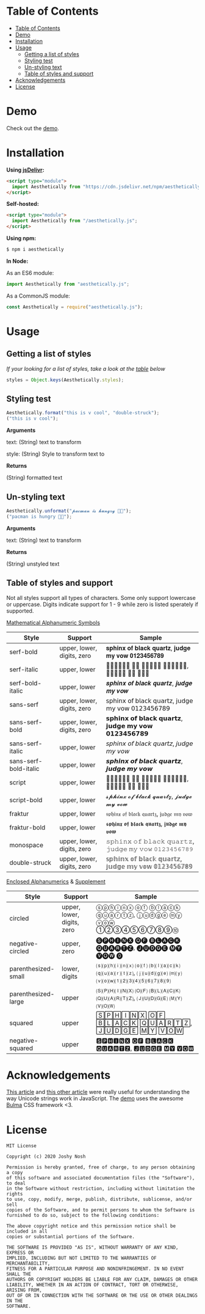 # Table of Contents

- [Table of Contents](#table-of-contents)
- [Demo](#demo)
- [Installation](#installation)
- [Usage](#usage)
  - [Getting a list of styles](#getting-a-list-of-styles)
  - [Styling test](#styling-test)
  - [Un-styling text](#un-styling-text)
  - [Table of styles and support](#table-of-styles-and-support)
- [Acknowledgements](#acknowledgements)
- [License](#license)

# Demo

Check out the [demo](https://aesthetically.glitch.me/).

# Installation

**Using [jsDelivr](https://www.jsdelivr.com/):**

```html
<script type="module">
  import Aesthetically from "https://cdn.jsdelivr.net/npm/aesthetically@0.0/dist/aesthetically.js";
</script>
```

**Self-hosted:**

```html
<script type="module">
  import Aesthetically from "/aesthetically.js";
</script>
```

**Using npm:**

```bash
$ npm i aesthetically
```

**In Node:**

As an ES6 module:

```javascript
import Aesthetically from "aesthetically.js";
```

As a CommonJS module:

```javascript
const Aesthetically = require("aesthetically.js");
```

# Usage

## Getting a list of styles

_If your looking for a list of styles, take a look at the [table](#table-of-styles-and-support) below_

```javascript
styles = Object.keys(Aesthetically.styles);
```

## Styling test

```javascript
Aesthetically.format("this is v cool", "double-struck");
("this is v cool");
```

**Arguments**

text: (String) text to transform

style: (String) Style to transform text to

**Returns**

(String) formatted text

## Un-styling text

```javascript
Aesthetically.unformat("𝓹𝓪𝓬𝓶𝓪𝓷 𝓲𝓼 𝓱𝓾𝓷𝓰𝓻𝔂 👾🍔");
("pacman is hungry 👾🍔");
```

**Arguments**

text: (String) text to transform

**Returns**

(String) unstyled text

## Table of styles and support

Not all styles support all types of characters. Some only support lowercase or uppercase. Digits indicate support for 1 - 9 while zero is listed sperately if supported.

[Mathematical Alphanumeric Symbols]

| Style                 | Support                    | Sample                                          |
| --------------------- | -------------------------- | ----------------------------------------------- |
| serf-bold             | upper, lower, digits, zero | 𝐬𝐩𝐡𝐢𝐧𝐱 𝐨𝐟 𝐛𝐥𝐚𝐜𝐤 𝐪𝐮𝐚𝐫𝐭𝐳, 𝐣𝐮𝐝𝐠𝐞 𝐦𝐲 𝐯𝐨𝐰 𝟎𝟏𝟐𝟑𝟒𝟓𝟔𝟕𝟖𝟗 |
| serf-italic           | upper, lower               | 𝑠𝑝𝑕𝑖𝑛𝑥 𝑜𝑓 𝑏𝑙𝑎𝑐𝑘 𝑞𝑢𝑎𝑟𝑡𝑧, 𝑗𝑢𝑑𝑔𝑒 𝑚𝑦 𝑣𝑜𝑤            |
| serf-bold-italic      | upper, lower               | 𝒔𝒑𝒉𝒊𝒏𝒙 𝒐𝒇 𝒃𝒍𝒂𝒄𝒌 𝒒𝒖𝒂𝒓𝒕𝒛, 𝒋𝒖𝒅𝒈𝒆 𝒎𝒚 𝒗𝒐𝒘            |
| sans-serf             | upper, lower, digits, zero | 𝗌𝗉𝗁𝗂𝗇𝗑 𝗈𝖿 𝖻𝗅𝖺𝖼𝗄 𝗊𝗎𝖺𝗋𝗍𝗓, 𝗃𝗎𝖽𝗀𝖾 𝗆𝗒 𝗏𝗈𝗐 𝟢𝟣𝟤𝟥𝟦𝟧𝟨𝟩𝟪𝟫 |
| sans-serf-bold        | upper, lower, digits, zero | 𝘀𝗽𝗵𝗶𝗻𝘅 𝗼𝗳 𝗯𝗹𝗮𝗰𝗸 𝗾𝘂𝗮𝗿𝘁𝘇, 𝗷𝘂𝗱𝗴𝗲 𝗺𝘆 𝘃𝗼𝘄 𝟬𝟭𝟮𝟯𝟰𝟱𝟲𝟳𝟴𝟵 |
| sans-serf-italic      | upper, lower               | 𝘴𝘱𝘩𝘪𝘯𝘹 𝘰𝘧 𝘣𝘭𝘢𝘤𝘬 𝘲𝘶𝘢𝘳𝘵𝘻, 𝘫𝘶𝘥𝘨𝘦 𝘮𝘺 𝘷𝘰𝘸            |
| sans-serf-bold-italic | upper, lower               | 𝙨𝙥𝙝𝙞𝙣𝙭 𝙤𝙛 𝙗𝙡𝙖𝙘𝙠 𝙦𝙪𝙖𝙧𝙩𝙯, 𝙟𝙪𝙙𝙜𝙚 𝙢𝙮 𝙫𝙤𝙬            |
| script                | upper, lower               | 𝓈𝓅𝒽𝒾𝓃𝓍 𝓄𝒻 𝒷𝓁𝒶𝒸𝓀 𝓆𝓊𝒶𝓇𝓉𝓏, 𝒿𝓊𝒹𝒼𝒺 𝓂𝓎 𝓋𝓄𝓌            |
| script-bold           | upper, lower               | 𝓼𝓹𝓱𝓲𝓷𝔁 𝓸𝓯 𝓫𝓵𝓪𝓬𝓴 𝓺𝓾𝓪𝓻𝓽𝔃, 𝓳𝓾𝓭𝓰𝓮 𝓶𝔂 𝓿𝓸𝔀            |
| fraktur               | upper, lower               | 𝔰𝔭𝔥𝔦𝔫𝔵 𝔬𝔣 𝔟𝔩𝔞𝔠𝔨 𝔮𝔲𝔞𝔯𝔱𝔷, 𝔧𝔲𝔡𝔤𝔢 𝔪𝔶 𝔳𝔬𝔴            |
| fraktur-bold          | upper, lower               | 𝖘𝖕𝖍𝖎𝖓𝖝 𝖔𝖋 𝖇𝖑𝖆𝖈𝖐 𝖖𝖚𝖆𝖗𝖙𝖟, 𝖏𝖚𝖉𝖌𝖊 𝖒𝖞 𝖛𝖔𝖜            |
| monospace             | upper, lower, digits, zero | 𝚜𝚙𝚑𝚒𝚗𝚡 𝚘𝚏 𝚋𝚕𝚊𝚌𝚔 𝚚𝚞𝚊𝚛𝚝𝚣, 𝚓𝚞𝚍𝚐𝚎 𝚖𝚢 𝚟𝚘𝚠 𝟶𝟷𝟸𝟹𝟺𝟻𝟼𝟽𝟾𝟿 |
| double-struck         | upper, lower, digits, zero | 𝕤𝕡𝕙𝕚𝕟𝕩 𝕠𝕗 𝕓𝕝𝕒𝕔𝕜 𝕢𝕦𝕒𝕣𝕥𝕫, 𝕛𝕦𝕕𝕘𝕖 𝕞𝕪 𝕧𝕠𝕨 𝟘𝟙𝟚𝟛𝟜𝟝𝟞𝟟𝟠𝟡 |

[Enclosed Alphanumerics] & [Supplement]

| Style               | Support                    | Sample                                          |
| ------------------- | -------------------------- | ----------------------------------------------- |
| circled             | upper, lower, digits, zero | ⓢⓟⓗⓘⓝⓧ ⓞⓕ ⓑⓛⓐⓒⓚ ⓠⓤⓐⓡⓣⓩ, ⓙⓤⓓⓖⓔ ⓜⓨ ⓥⓞⓦ ①②③④⑤⑥⑦⑧⑨⑩ |
| negative-circled    | upper, zero                | 🅢🅟🅗🅘🅝🅧 🅞🅕 🅑🅛🅐🅒🅚 🅠🅤🅐🅡🅣🅩, 🅙🅤🅓🅖🅔 🅜🅨 🅥🅞🅦 ⓿          |
| parenthesized-small | lower, digits              | ⒮⒫⒣⒤⒩⒳ ⒪⒡ ⒝⒧⒜⒞⒦ ⒬⒰⒜⒭⒯⒵, ⒥⒰⒟⒢⒠ ⒨⒴ ⒱⒪⒲⑴⑵⑶⑷⑸⑹⑺⑻⑼   |
| parenthesized-large | upper                      | 🄢🄟🄗🄘🄝🄧 🄞🄕 🄑🄛🄐🄒🄚 🄠🄤🄐🄡🄣🄩, 🄙🄤🄓🄖🄔 🄜🄨 🄥🄞🄦            |
| squared             | upper                      | 🅂🄿🄷🄸🄽🅇 🄾🄵 🄱🄻🄰🄲🄺 🅀🅄🄰🅁🅃🅉, 🄹🅄🄳🄶🄴 🄼🅈 🅅🄾🅆            |
| negative-squared    | upper                      | 🆂🅿🅷🅸🅽🆇 🅾🅵 🅱🅻🅰🅲🅺 🆀🆄🅰🆁🆃🆉, 🅹🆄🅳🅶🅴 🅼🆈 🆅🅾🆆            |

# Acknowledgements

[This article](https://dmitripavlutin.com/what-every-javascript-developer-should-know-about-unicode/) and [this other article](https://mathiasbynens.be/notes/javascript-encoding) were really useful for understanding the way Unicode strings work in JavaScript.
The [demo] uses the awesome [Bulma](https://bulma.io/) CSS framework <3.

# License

```
MIT License

Copyright (c) 2020 Joshy Nosh

Permission is hereby granted, free of charge, to any person obtaining a copy
of this software and associated documentation files (the "Software"), to deal
in the Software without restriction, including without limitation the rights
to use, copy, modify, merge, publish, distribute, sublicense, and/or sell
copies of the Software, and to permit persons to whom the Software is
furnished to do so, subject to the following conditions:

The above copyright notice and this permission notice shall be included in all
copies or substantial portions of the Software.

THE SOFTWARE IS PROVIDED "AS IS", WITHOUT WARRANTY OF ANY KIND, EXPRESS OR
IMPLIED, INCLUDING BUT NOT LIMITED TO THE WARRANTIES OF MERCHANTABILITY,
FITNESS FOR A PARTICULAR PURPOSE AND NONINFRINGEMENT. IN NO EVENT SHALL THE
AUTHORS OR COPYRIGHT HOLDERS BE LIABLE FOR ANY CLAIM, DAMAGES OR OTHER
LIABILITY, WHETHER IN AN ACTION OF CONTRACT, TORT OR OTHERWISE, ARISING FROM,
OUT OF OR IN CONNECTION WITH THE SOFTWARE OR THE USE OR OTHER DEALINGS IN THE
SOFTWARE.
```

[mathematical alphanumeric symbols]: https://en.wikipedia.org/wiki/Mathematical_Alphanumeric_Symbols
[enclosed alphanumerics]: https://en.wikipedia.org/wiki/Enclosed_Alphanumerics
[supplement]: https://en.wikipedia.org/wiki/Enclosed_Alphanumeric_Supplement
[demo]: https://aesthetically.glitch.me/
[module]: https://developer.mozilla.org/en-US/docs/Web/JavaScript/Guide/Modules
